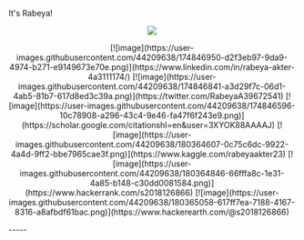 It's Rabeya!




<p align="center">
  <img src="https://user-images.githubusercontent.com/44209638/180598326-376db12f-dbc8-470e-a51c-35ad8a6530ce.png" />
</p>


<p align="center">
[![image](https://user-images.githubusercontent.com/44209638/174846950-d2f3eb97-9da9-4974-b271-e9149673e70e.png)](https://www.linkedin.com/in/rabeya-akter-4a3111174/)
[![image](https://user-images.githubusercontent.com/44209638/174846841-a3d29f7c-06d1-4ab5-81b7-617d8ed3c39a.png)](https://twitter.com/RabeyaA39672541)
[![image](https://user-images.githubusercontent.com/44209638/174846596-10c78908-a296-43c4-9e46-fa47f6f243e9.png)](https://scholar.google.com/citationshl=en&user=3XYOK88AAAAJ)
[![image](https://user-images.githubusercontent.com/44209638/180364607-0c75c6dc-9922-4a4d-9ff2-bbe7965cae3f.png)](https://www.kaggle.com/rabeyaakter23)
[![image](https://user-images.githubusercontent.com/44209638/180364846-66fffa8c-1e31-4a85-b148-c30dd0081584.png)](https://www.hackerrank.com/s2018126866)
[![image](https://user-images.githubusercontent.com/44209638/180365058-617ff7ea-7188-4167-8316-a8afbdf61bac.png)](https://www.hackerearth.com/@s2018126866)

</p>  
-----

<br />

<br />





 
 
 


